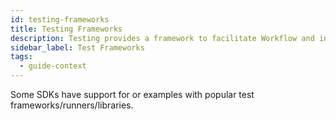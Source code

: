 ```yaml
---
id: testing-frameworks
title: Testing Frameworks
description: Testing provides a framework to facilitate Workflow and integration testing.
sidebar_label: Test Frameworks
tags:
  - guide-context
---
```


Some SDKs have support for or examples with popular test frameworks/runners/libraries.
